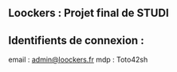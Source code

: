 ## Loockers : Projet final de STUDI

## Identifients de connexion :
email : admin@loockers.fr
mdp : Toto42sh
